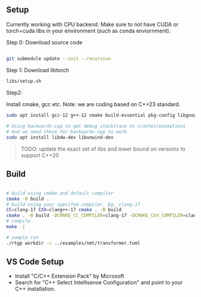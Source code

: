 
## Setup

Currently working with CPU backend. Make sure to not have CUDA or torch+cuda libs in your environment (such as conda enviornment).


Step 0: Download source code

```bash

git submodule update --init --recursive
```


Step 1: Download libtorch

```bash
libs/setup.sh
```

Step2:

Install cmake, gcc etc. Note: we are coding based on C++23 standard.

```bash
sudo apt install gcc-12 g++-12 cmake build-essential pkg-config libgoogle-perftools-dev
 
# Using backwards-cpp to get debug stacktrace on crashes/exceptions
# And we need these for backwards-cpp to work
sudo apt install libdw-dev libunwind-dev
```

> TODO: update the exact set of libs and lower bound on versions to support C++20


## Build

```bash

# build using cmake and default compiler
cmake -B build .
# build using your specifed compiler. Eg. clang-17
CC=clang-17 CXX=clang++-17 cmake . -B build
cmake . -B build -DCMAKE_CC_COMPILER=clang-17 -DCMAKE_CXX_COMPILER=clang++17 .
# compile
make -j

# sample run
./rtgp workdir -c ../examples/nmt/transformer.toml

```

## VS Code Setup

* Install "C/C++ Extension Pack" by Microsoft
* Search for "C++ Select Intellisense Configuration" and point to your C++ installation.
